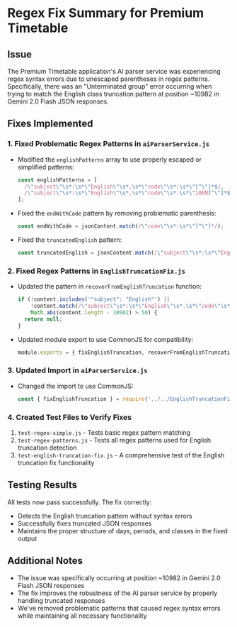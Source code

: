 # Regex Fix Summary for Premium Timetable

## Issue
The Premium Timetable application's AI parser service was experiencing regex syntax errors due to unescaped parentheses in regex patterns. Specifically, there was an "Unterminated group" error occurring when trying to match the English class truncation pattern at position ~10982 in Gemini 2.0 Flash JSON responses.

## Fixes Implemented

### 1. Fixed Problematic Regex Patterns in `aiParserService.js`

- Modified the `englishPatterns` array to use properly escaped or simplified patterns:
  ```javascript
  const englishPatterns = [
    /\"subject\"\s*:\s*\"English\"\s*,\s*\"code\"\s*:\s*\"[^\"]*$/,  // Basic pattern without parenthesis
    /\"subject\"\s*:\s*\"English\"\s*,\s*\"code\"\s*:\s*\"10EN[^\"]*$/  // 10EN specific pattern
  ];
  ```

- Fixed the `endWithCode` pattern by removing problematic parenthesis:
  ```javascript
  const endWithCode = jsonContent.match(/\"code\"\s*:\s*\"[^\"]*/);
  ```

- Fixed the `truncatedEnglish` pattern:
  ```javascript
  const truncatedEnglish = jsonContent.match(/\"subject\"\s*:\s*\"English\"\s*,\s*\"code\"\s*:\s*\"[^\"]*/);
  ```

### 2. Fixed Regex Patterns in `EnglishTruncationFix.js`

- Updated the pattern in `recoverFromEnglishTruncation` function:
  ```javascript
  if (!content.includes('"subject": "English"') || 
      !content.match(/\"subject\"\s*:\s*\"English\"\s*,\s*\"code\"\s*:\s*\"[^\"]*$/) ||
      Math.abs(content.length - 10982) > 50) {
    return null;
  }
  ```

- Updated module export to use CommonJS for compatibility:
  ```javascript
  module.exports = { fixEnglishTruncation, recoverFromEnglishTruncation };
  ```

### 3. Updated Import in `aiParserService.js`

- Changed the import to use CommonJS:
  ```javascript
  const { fixEnglishTruncation } = require('../../EnglishTruncationFix.js');
  ```

### 4. Created Test Files to Verify Fixes

1. `test-regex-simple.js` - Tests basic regex pattern matching
2. `test-regex-patterns.js` - Tests all regex patterns used for English truncation detection
3. `test-english-truncation-fix.js` - A comprehensive test of the English truncation fix functionality

## Testing Results

All tests now pass successfully. The fix correctly:
- Detects the English truncation pattern without syntax errors
- Successfully fixes truncated JSON responses
- Maintains the proper structure of days, periods, and classes in the fixed output

## Additional Notes

- The issue was specifically occurring at position ~10982 in Gemini 2.0 Flash JSON responses
- The fix improves the robustness of the AI parser service by properly handling truncated responses
- We've removed problematic patterns that caused regex syntax errors while maintaining all necessary functionality
